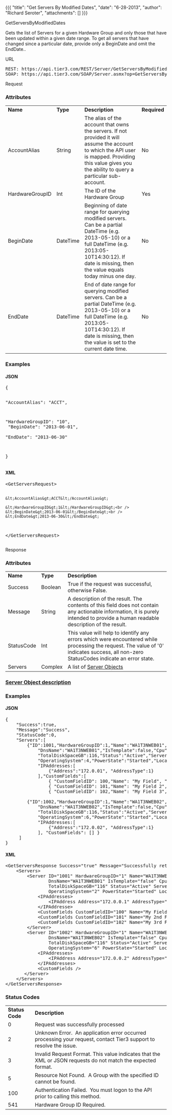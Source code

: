 {{{
  "title": "Get Servers By Modified Dates",
  "date": "6-28-2013",
  "author": "Richard Seroter",
  "attachments": []
}}}

GetServersByModifiedDates
<p>Gets the list of Servers for a given Hardware Group and only those that have been updated within a given date range. To get all servers that have changed since a particular date, provide only a BeginDate and omit the EndDate..</p>
URL
<pre>REST: https://api.tier3.com/REST/Server/GetServersByModifiedDates/&lt;format&gt;<br />SOAP: https://api.tier3.com/SOAP/Server.asmx?op=GetServersByModifiedDatesResponseMsg</pre> Request
<h3>Attributes</h3>
<table>
  <tbody>
    <tr>
      <td><strong>Name</strong>
      </td>
      <td><strong>Type</strong>
      </td>
      <td><strong>Description</strong>
      </td>
      <td><strong>Required</strong>
      </td>
    </tr>
    <tr>
      <td>AccountAlias</td>
      <td>String</td>
      <td>The alias of the account that owns the servers. If not provided it will assume the account to which the API user is mapped. Providing this value gives you the ability to query a particular sub-account.</td>
      <td>No</td>
    </tr>
    <tr>
      <td>HardwareGroupID</td>
      <td>Int</td>
      <td>The ID of the Hardware Group</td>
      <td>Yes</td>
    </tr>
    <tr>
      <td>BeginDate</td>
      <td>DateTime</td>
      <td>Beginning of date range for querying modified servers. Can be a partial DateTime (e.g. 2013-05-10) or a full DateTime (e.g. 2013:05-10T14:30:12). If date is missing, then the value equals today minus one day.</td>
      <td>No</td>
    </tr>
    <tr>
      <td>EndDate</td>
      <td>DateTime</td>
      <td>End of date range for querying modified servers. Can be a partial DateTime (e.g. 2013-05-10) or a full DateTime (e.g. 2013:05-10T14:30:12). If date is missing, then the value is set to the current date time.&nbsp;</td>
      <td>No</td>
    </tr>
  </tbody>
</table>
<h3>Examples</h3>
<h4>JSON</h4>
<pre>{

  "AccountAlias": "ACCT",

  "HardwareGroupID": "10",<br />  "BeginDate": "2013-06-01",<br />  "EndDate": "2013-06-30"

}</pre>
<h4>XML</h4>
<pre>&lt;GetServersRequest&gt;

    &lt;AccountAlias&gt;ACCT&lt;/AccountAlias&gt;

    &lt;HardwareGroupID&gt;1&lt;/HardwareGroupID&gt;<br />    &lt;BeginDate&gt;2013-06-01&lt;/BeginDate&gt;<br />    &lt;EndDate&gt;2013-06-30&lt;/EndDate&gt;

&lt;/GetServersRequest&gt;</pre> Response
<h3>Attributes</h3>
<table>
  <tbody>
    <tr>
      <td><strong>Name</strong>
      </td>
      <td><strong>Type</strong>
      </td>
      <td><strong>Description</strong>
      </td>
    </tr>
    <tr>
      <td>Success</td>
      <td>Boolean</td>
      <td>True if the request was successful, otherwise False.</td>
    </tr>
    <tr>
      <td>Message</td>
      <td>String</td>
      <td>A description of the result. The contents of this field does not contain any actionable information, it is purely intended to provide a human readable description of the result.</td>
    </tr>
    <tr>
      <td>StatusCode</td>
      <td>Int</td>
      <td>This value will help to identify any errors which were encountered while processing the request. The value of '0' indicates success, all non-zero StatusCodes indicate an error state.</td>
    </tr>
    <tr>
      <td>Servers</td>
      <td>Complex</td>
      <td>A list of <a href="/entries/23105126-Server-Object" target="_blank">Server Objects</a>
      </td>
    </tr>
  </tbody>
</table>
<h3><a href="/entries/23105126-Server-Object" target="_blank">Server&nbsp;Object&nbsp;description</a></h3>
<h3>Examples</h3>
<h4>JSON</h4>
<pre>{<br />    "Success":true,<br />    "Message":"Success",<br />    "StatusCode":0,<br />    "Servers":[<br />        {"ID":1001,"HardwareGroupID":1,"Name":"WA1T3NWEB01","Description":"WA1T3NWEB01",<br />            "DnsName":"WA1T3NWEB01","IsTemplate":false,"Cpu":2,"MemoryGB":4,"DiskCount":3,<br />            "TotalDiskSpaceGB":116,"Status":"Active","ServerType":"2","ServiceLevel":"1",<br />            "OperatingSystem":4,"PowerState":"Started","Location":"WA1","IPAddress":"172.0.0.1"<br />            "IPAddresses:[<br />                {"Address":"172.0.01", "AddressType":1}<br />            ],"CustomFields":[<br />                { "CustomFieldID": 100,"Name": "My Field", "Type": "Text", "Value": "A test"},<br />                { "CustomFieldID": 101,"Name": "My Field 2","Type": "Option","Value": "2"},<br />                { "CustomFieldID": 102,"Name": "My Field 3","Type": "Checkbox","Value": "true"},]},<br /><br />        {"ID":1002,"HardwareGroupID":1,"Name":"WA1T3NWEB02","Description":"WA1T3NWEB02",<br />            "DnsName":"WA1T3NWEB02","IsTemplate":false,"Cpu":2,"MemoryGB":4,"DiskCount":3,<br />            "TotalDiskSpaceGB":116,"Status":"Active","ServerType":"1","ServiceLevel":"2",<br />            "OperatingSystem":6,"PowerState":"Started","Location":"WA1","IPAddress":"172.0.0.2"<br />            "IPAddresses:[<br />                {"Address":"172.0.02", "AddressType":1}<br />            ], "CustomFields": [] }<br />     ]<br />}</pre>
<h4>XML</h4>
<pre>&lt;GetServersResponse Success="true" Message="Successfully retrieved servers" StatusCode="0"&gt;<br />    &lt;Servers&gt;<br />        &lt;Server ID="1001" HardwareGroupID="1" Name="WA1T3NWEB01" Description="WA1T3NWEB01" <br />                DnsName="WA1T3NWEB01" IsTemplate="false" Cpu="2" MemoryGB="4" DiskCount="3" <br />                TotalDiskSpaceGB="116" Status="Active" ServerType="1" ServiceLevel="2" <br />                OperatingSystem="2" PowerState="Started" Location="WA1" IPAddress="172.0.0.1"&gt;<br />            &lt;IPAddresses&gt;<br />                &lt;IPAddress Address="172.0.0.1" AddressType="RIP" /&gt;<br />            &lt;/IPAddresse&gt;<br />            &lt;CustomFields CustomFieldID="100" Name="My Field" Type="Text" Value="Test Value" /&gt;<br />            &lt;CustomFields CustomFieldID="101" Name="My 2nd Field" Type="Option" Value="Value 3" /&gt;<br />            &lt;CustomFields CustomFieldID="102" Name="My 3rd Field" Type="Checkbox" Value="true" /&gt;<br />        &lt;/Server&gt;<br />        &lt;Server ID="1002" HardwareGroupID="1" Name="WA1T3NWEB02" Description="WA1T3NWEB02" <br />                DnsName="WA1T3NWEB02" IsTemplate="false" Cpu="2" MemoryGB="4" DiskCount="3" <br />                TotalDiskSpaceGB="116" Status="Active"&nbsp;ServerType="2" ServiceLevel="1" <br />                OperatingSystem="6" PowerState="Started" Location="WA1" IPAddress="172.0.0.2"<br />            &lt;IPAddresses&gt;<br />                &lt;IPAddress Address="172.0.0.2" AddressType="RIP"/&gt;<br />            &lt;/IPAddresses&gt;<br />            &lt;CustomFields /&gt;<br />       &lt;/Server&gt;<br />    &lt;/Servers&gt;&nbsp;<br />&lt;/GetServersResponse&gt;</pre>
<h3>Status Codes</h3>
<table>
  <tbody>
    <tr>
      <td><strong>Status Code</strong>
      </td>
      <td><strong>Description</strong>
      </td>
    </tr>
    <tr>
      <td>0</td>
      <td>Request was successfully processed</td>
    </tr>
    <tr>
      <td>2</td>
      <td>Unknown Error. &nbsp;An application error occurred processing your request, contact Tier3 support to resolve the issue.</td>
    </tr>
    <tr>
      <td>3</td>
      <td>Invalid Request Format. This value indicates that the XML or JSON requests do not match the expected format.</td>
    </tr>
    <tr>
      <td>5</td>
      <td>Resource Not Found. &nbsp;A Group with the specified ID cannot be found.</td>
    </tr>
    <tr>
      <td>100</td>
      <td>Authentication Failed. &nbsp;You must logon to the API prior to calling this method.</td>
    </tr>
    <tr>
      <td>541</td>
      <td>Hardware Group ID Required.&nbsp;</td>
    </tr>
  </tbody>
</table>